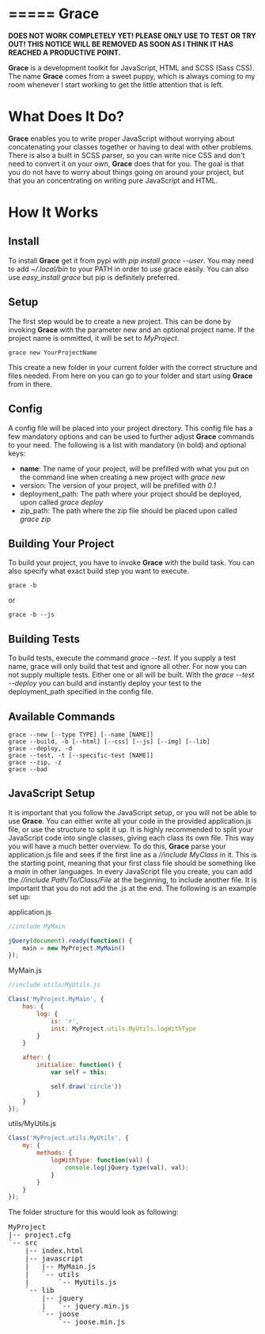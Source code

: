 =====
Grace
=====

**DOES NOT WORK COMPLETELY YET! PLEASE ONLY USE TO TEST OR TRY OUT! THIS NOTICE WILL BE REMOVED AS SOON AS I THINK IT HAS REACHED A PRODUCTIVE POINT.**

**Grace** is a development toolkit for JavaScript, HTML and SCSS (Sass CSS).
The name **Grace** comes from a sweet puppy, which is always coming to my room whenever I start working to get the little attention that is left.

What Does It Do?
================

**Grace** enables you to write proper JavaScript without worrying about concatenating your classes together or having to deal with other problems. There is also a built in SCSS parser, so you can write nice CSS and don't need to convert it on your own, **Grace** does that for you.
The goal is that you do not have to worry about things going on around your project, but that you an concentrating on writing pure JavaScript and HTML.

How It Works
============

Install
-------

To install **Grace** get it from pypi with _pip install grace --user_. You may need to add _~/.local/bin_ to your PATH in order to use grace easily. You can also use _easy_install grace_ but pip is definitely preferred.

Setup
-----

The first step would be to create a new project. This can be done by invoking **Grace** with the parameter new and an optional project name. If the project name is ommitted, it will be set to _MyProject_.
```shell
grace new YourProjectName
```
This create a new folder in your current folder with the correct structure and files needed. From here on you can go to your folder and start using **Grace** from in there.

Config
------

A config file will be placed into your project directory. This config file has a few mandatory options and can be used to further adjust **Grace** commands to your need. The following is a list with mandatory (in bold) and optional keys:
* **name**: The name of your project, will be prefilled with what you put on the command line when creating a new project with _grace new_
* version: The version of your project, will be prefilled with _0.1_
* deployment_path: The path where your project should be deployed, upon called _grace deploy_
* zip_path: The path where the zip file should be placed upon called _grace zip_

Building Your Project
---------------------

To build your project, you have to invoke **Grace** with the build task. You can also specify what exact build step you want to execute.
```shell
grace -b
```
or
```shell
grace -b --js
```

Building Tests
--------------

To build tests, execute the command _grace --test_. If you supply a test name, grace will only build that test and ignore all other. For now you can not supply multiple tests. Either one or all will be built. With the _grace --test --deploy_ you can build and instantly deploy your test to the deployment_path specified in the config file.

Available Commands
------------------
```shell
grace --new [--type TYPE] [--name [NAME]]
grace --build, -b [--html] [--css] [--js] [--img] [--lib]
grace --deploy, -d
grace --test, -t [--specific-test [NAME]]
grace --zip, -z
grace --bad
```

JavaScript Setup
----------------

It is important that you follow the JavaScript setup, or you will not be able to use **Grace**. You can either write all your code in the provided application.js file, or use the structure to split it up. It is highly recommended to split your JavaScript code into single classes, giving each class its own file. This way you will have a much better overview. To do this, **Grace** parse your application.js file and sees if the first line as a _//include MyClass_ in it. This is the starting point, meaning that your first class file should be something like a _main_ in other languages. In every JavaScript file you create, you can add the _//include Path/To/Class/File_ at the beginning, to include another file. It is important that you do not add the .js at the end. The following is an example set up:

application.js
```javascript
//include MyMain

jQuery(document).ready(function() {
    main = new MyProject.MyMain()
});
```

MyMain.js
```javascript
//include utils/MyUtils.js

Class('MyProject.MyMain', {
    has: {
        log: {
            is: 'r',
            init: MyProject.utils.MyUtils.logWithType
        }
    }

    after: {
        initialize: function() {
            var self = this;

            self.draw('circle'))
        }
    }
});
```

utils/MyUtils.js
```javascript
Class('MyProject.utils.MyUtils', {
    my: {
        methods: {
            logWithType: function(val) {
                console.log(jQuery.type(val), val);
            }
        }
    }
});
```

The folder structure for this would look as following:
<pre>
MyProject
|-- project.cfg
`-- src
    |-- index.html
    |-- javascript
    |   |-- MyMain.js
    |   `-- utils
    |       `-- MyUtils.js
    `-- lib
        |-- jquery
        |   `-- jquery.min.js
        `-- joose
            `-- joose.min.js
</pre>
